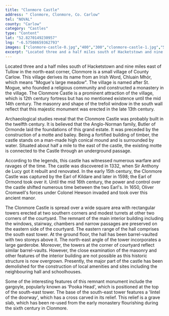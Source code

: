 ```yaml
---
title: "Clonmore Castle"
address: " Clonmore, Clonmore, Co. Carlow"
tel: "NOVAL"
county: "Carlow"
category: "Castles"
type: "Content"
lat: "52.8270149230957"
lng: "-6.57508659362793"
images: ["clonmore-castle-0.jpg","400","300","clonmore-castle-1.jpg","500","375","clonmore-castle-2.jpg","400","267","clonmore-castle-3.jpg","500","375","clonmore-castle-5.jpg","262","206","clonmore-castle-6.jpg","500","375"]
excerpt: "Located three and a half miles south of Hacketstown and nine miles east of Tullow in the north-east corner, Clonmore is a small village of County Carl..."
---
```

<p>Located three and a half miles south of Hacketstown and nine miles east of Tullow in the north-east corner, Clonmore is a small village of County Carlow. This village derives its name from an Irish Word, Chluain Mh&oacute;r, which means &quot;Mogue's large meadow&quot;. The village is named after St. Mogue, who founded a religious community and constructed a monastery in the village. The Clonmore Castle is a prominent attraction of the village, which is 12th century fortress but has no mentioned existence until the mid 14th century. The masonry and shape of the trefoil window in the south wall reflect that this majestic monument was erected in the late 13th century.</p>  
    <p>Archaeological studies reveal that the Clonmore Castle was probably built in the twelfth century. It is believed that the Anglo-Norman family, Butler of Ormonde laid the foundations of this grand estate. It was preceded by the construction of a motte and bailey. Being a fortified building of timber, the castle stands on a man-made high conical mound and is surrounded by water. Situated about half a mile to the east of the castle, the existing motte is connected to the Castle through an underground passage. </p>  
    <p>According to the legends, this castle has witnessed numerous warfare and ravages of the time. The castle was discovered in 1332, when Sir Anthony de Lucy got it rebuilt and renovated. In the early 15th century, the Clonmore Castle was captured by the Earl of Kildare and later in 1598; the Earl of Ormond took over it. Until the mid 16th century, the power and control over the castle shifted numerous time between the two Earl's. In 1650, Oliver Cromwell's forces under Colonel Hewson invaded and took over this ancient manor. </p>  
    <p>The Clonmore Castle is spread over a wide square area with rectangular towers erected at two southern corners and modest turrets at other two corners of the courtyard. The remnant of the main interior building including the windows, stairway, chambers and narrow passages are preserved on the eastern side of the courtyard. The eastern range of the hall comprises the south east tower. At the ground floor, the hall has been barrel-vaulted with two storeys above it. The north-east angle of the tower incorporates a large garderobe. Moreover, the towers at the corner of courtyard reflect similar barrel-vaults. However, the close examination of the masonry and other features of the interior building are not possible as this historic structure is now overgrown. Presently, the major part of the castle has been demolished for the construction of local amenities and sites including the neighbouring hall and schoolhouses.</p>  
    <p>Some of the interesting features of this remnant monument include the gargoyle, popularly known as 'Pooka Head', which is positioned at the top of the south-east tower. The base of the south-east tower features a 'lintel of the doorway', which has a cross carved in its relief. This relief is a grave slab, which has been re-used from the early monastery flourishing during the sixth century in Clonmore.</p>